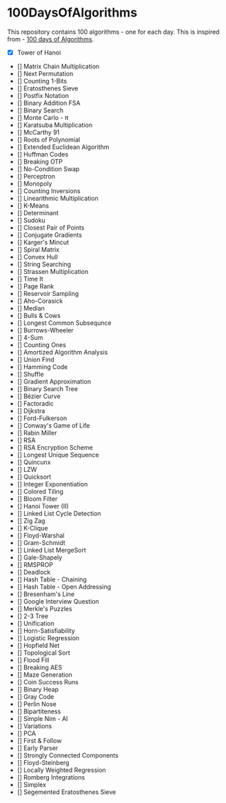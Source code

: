 # 100DaysOfAlgorithms

This repository contains 100 algorithms - one for each day. This is inspired from - [100 days of Algorithms](https://medium.com/100-days-of-algorithms).

- [x] Tower of Hanoi
- [] Matrix Chain Multiplication
- [] Next Permutation
- [] Counting 1-Bits
- [] Eratosthenes Sieve
- [] Postfix Notation
- [] Binary Addition FSA
- [] Binary Search
- [] Monte Carlo - π
- [] Karatsuba Multiplication
- [] McCarthy 91
- [] Roots of Polynomial
- [] Extended Euclidean Algorithm
- [] Huffman Codes
- [] Breaking OTP
- [] No-Condition Swap
- [] Perceptron
- [] Monopoly
- [] Counting Inversions
- [] Linearithmic Multiplication
- [] K-Means
- [] Determinant
- [] Sudoku
- [] Closest Pair of Points
- [] Conjugate Gradients
- [] Karger's Mincut
- [] Spiral Matrix
- [] Convex Hull
- [] String Searching
- [] Strassen Multiplication
- [] Time It
- [] Page Rank
- [] Reservoir Sampling
- [] Aho-Corasick
- [] Median
- [] Bulls & Cows
- [] Longest Common Subsequnce
- [] Burrows-Wheeler
- [] 4-Sum
- [] Counting Ones
- [] Amortized Algorithm Analysis
- [] Union Find
- [] Hamming Code
- [] Shuffle
- [] Gradient Approximation
- [] Binary Search Tree
- [] Bézier Curve
- [] Factoradic
- [] Dijkstra
- [] Ford-Fulkerson
- [] Conway's Game of Life
- [] Rabin Miller
- [] RSA
- [] RSA Encryption Scheme
- [] Longest Unique Sequence
- [] Quincunx
- [] LZW
- [] Quicksort
- [] Integer Exponentiation
- [] Colored Tiling
- [] Bloom Filter
- [] Hanoi Tower (II)
- [] Linked List Cycle Detection
- [] Zig Zag
- [] K-Clique
- [] Floyd-Warshal
- [] Gram-Schmidt
- [] Linked List MergeSort
- [] Gale-Shapely
- [] RMSPROP
- [] Deadlock
- [] Hash Table - Chaining
- [] Hash Table - Open Addressing
- [] Bresenham's Line
- [] Google Interview Question
- [] Merkle's Puzzles
- [] 2-3 Tree
- [] Unification
- [] Horn-Satisfiability
- [] Logistic Regression
- [] Hopfield Net
- [] Topological Sort
- [] Flood Fill
- [] Breaking AES
- [] Maze Generation
- [] Coin Success Runs
- [] Binary Heap
- [] Gray Code
- [] Perlin Nose
- [] Bipartiteness
- [] Simple Nim - AI
- [] Variations
- [] PCA
- [] First & Follow
- [] Early Parser
- [] Strongly Connected Components
- [] Floyd-Steinberg
- [] Locally Weighted Regression
- [] Romberg Integrations
- [] Simplex
- [] Segemented Eratosthenes Sieve